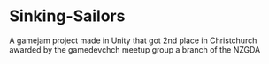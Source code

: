 # Sinking-Sailors
A gamejam project made in Unity that got 2nd place in Christchurch awarded by the gamedevchch meetup group a branch of the NZGDA
